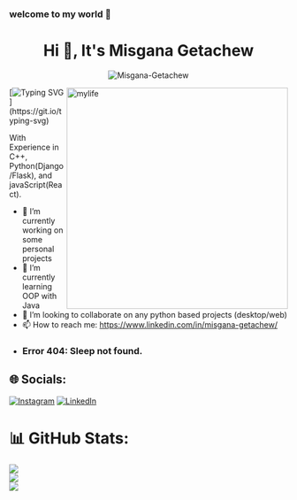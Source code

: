 ### welcome to my world 👋
  
  
                  

<!--
**MisganaGetachew/MisganaGetachew** is a ✨ _special_ ✨ repository because its `README.md` (this file) appears on your GitHub profile.

Here are some ideas to get you started:


-->

<h1 align="center">Hi 👋, It's Misgana Getachew</h1>

<p align="center"> <img src="https://komarev.com/ghpvc/?username=MisganaGetachew&label=Profile%20views&color=0e75b6&style=flat" alt="Misgana-Getachew" /> 
</p>
<img align="right" alt="mylife" width ="400" src="https://cdn.dribbble.com/users/461802/screenshots/4753031/media/5c394506444d16d39a64d87b07dcbf21.gif">
<!-- <p align="center"><a target="_blank" href="https://mikias-tulu.netlify.app/"><img src="https://img.shields.io/badge/Visit%20My%20Portfolio%20site-A4373A?&style=for-the-badge&logo=exercism&logoColor=white" height=25></a> -->



[![Typing SVG](https://readme-typing-svg.demolab.com?font=Young+Serif&size=30&pause=1000&color=F7E344&random=false&width=435&lines=Full+stack+Web+Developer;SWE+Student;Back-end+developer(intern);)](https://git.io/typing-svg)




With Experience in C++, Python(Django/Flask), and javaScript(React).
- 🔭 I’m currently working on some personal projects
- 🌱 I’m currently learning OOP with Java
- 👯 I’m looking to collaborate on any python based projects (desktop/web)
- 📫 How to reach me: https://www.linkedin.com/in/misgana-getachew/
- ### Error 404: Sleep not found.

## 🌐 Socials:
[![Instagram](https://img.shields.io/badge/Instagram-%23E4405F.svg?logo=Instagram&logoColor=white)](https://instagram.com/misge._) [![LinkedIn](https://img.shields.io/badge/LinkedIn-%230077B5.svg?logo=linkedin&logoColor=white)](https://www.linkedin.com/in/misgana-getachew/)


# 📊 GitHub Stats:
![](https://github-readme-stats.vercel.app/api?username=MisganaGetachew&theme=tokyonight&hide_border=false&include_all_commits=true&count_private=true)<br/>
![](https://github-readme-streak-stats.herokuapp.com/?user=MisganaGetachew&theme=tokyonight&hide_border=false)<br/>
![](https://github-readme-stats.vercel.app/api/top-langs/?username=MisganaGetachew&theme=tokyonight&hide_border=false&include_all_commits=true&count_private=true&layout=compact)

